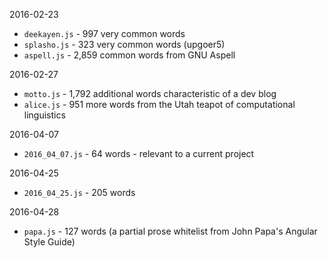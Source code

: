 2016-02-23
* `deekayen.js` - 997 very common words
* `splasho.js` - 323 very common words (upgoer5)
* `aspell.js` - 2,859 common words from GNU Aspell

2016-02-27
* `motto.js` - 1,792 additional words characteristic of a dev blog
* `alice.js` - 951 more words from the Utah teapot of computational linguistics

2016-04-07
* `2016_04_07.js` - 64 words - relevant to a current project

2016-04-25
* `2016_04_25.js` - 205 words

2016-04-28
* `papa.js` - 127 words (a partial prose whitelist from John Papa's Angular Style Guide)
